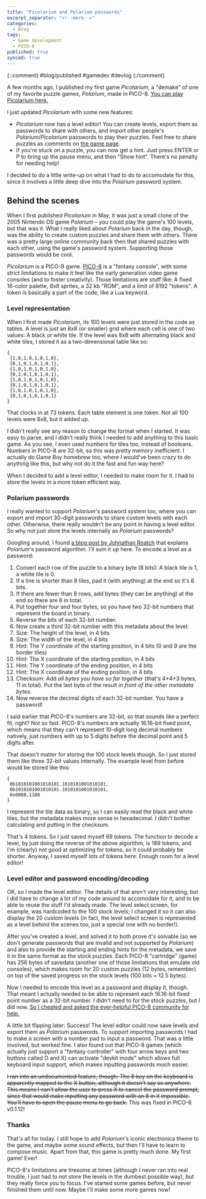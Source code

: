```yaml
---
title: "Picolarium and Polarium passwords"
excerpt_separator: "<!--more-->"
categories:
  - Blog
tags:
  - Game development
  - PICO-8
published: true
synced: true
---
```

{::comment}
#blog/published 
#gamedev 
#devlog 
{:/comment}

A few months ago, I published my first game _Picolarium_, a "demake" of one of my favorite puzzle games, _Polarium_, made in PICO-8. [You can play Picolarium here.](https://tobiasvl.itch.io/picolarium)

I just updated _Picolarium_ with some new features:

* _Picolarium_ now has a level editor! You can create levels, export them as passwords to share with others, and import other people's _Polarium_/_Picolarium_ passwords to play their puzzles. Feel free to share puzzles as comments on [the game page](https://tobiasvl.itch.io/picolarium).
* If you're stuck on a puzzle, you can now get a hint. Just press ENTER or P to bring up the pause menu, and then "Show hint". There's no penalty for needing help!

I decided to do a little write-up on what I had to do to accomodate for this, since it involves a little deep dive into the _Polarium_ password system.

## Behind the scenes

When I first published _Picolarium_ in May, it was just a small clone of the 2005 Nintendo DS game _Polarium_ – you could play the game's 100 levels, but that was it. What I really liked about _Polarium_ back in the day, though, was the ability to create custom puzzles and share them with others. There was a pretty large online community back then that shared puzzles with each other, using the game's password system. Supporting those passwords would be cool.

_Picolarium_ is a PICO-8 game. [PICO-8](https://www.lexaloffle.com/pico-8.php) is a "fantasy console", with some strict limitations to make it feel like the early generation video game consoles (and to foster creativity). Those limitations are stuff like: A fixed 16-color palette, 8x8 sprites, a 32 kb "ROM", and a limit of 8192 "tokens". A token is basically a part of the code, like a Lua keyword.

### Level representation

When I first made _Picolarium_, its 100 levels were just stored in the code as tables. A level is just an 8x8 (or smaller) grid where each cell is one of two values: A black or white tile. If the level was 8x8 with alternating black and white tiles, I stored it as a two-dimensional table like so:
~~~
{
 {1,0,1,0,1,0,1,0},
 {0,1,0,1,0,1,0,1},
 {1,0,1,0,1,0,1,0},
 {0,1,0,1,0,1,0,1},
 {1,0,1,0,1,0,1,0},
 {0,1,0,1,0,1,0,1},
 {1,0,1,0,1,0,1,0},
 {0,1,0,1,0,1,0,1}
}
~~~

That clocks in at 73 tokens. Each table element is one token. Not all 100 levels were 8x8, but it added up.

I didn't really see any reason to change the format when I started. It was easy to parse, and I didn't really think I needed to add anything to this basic game. As you see, I even used numbers for tiles too, instead of booleans. Numbers in PICO-8 are 32-bit, so this was pretty memory inefficient. I actually do Game Boy homebrew too, where I would've been crazy to do anything like this, but why not do it the fast and fun way here?

When I decided to add a level editor, I needed to make room for it. I had to store the levels in a more token efficient way.
### Polarium passwords

I really wanted to support _Polarium_'s password system too, where you can export and import 30-digit passwords to share custom levels with each other. Otherwise, there really wouldn't be any point in having a level editor. So why not just store the levels internally as _Polarium_ passwords?

Googling around, I found [a blog post by Johnathan Roatch](https://jroatch.xyz/2011/blog/polarium-password-encoding) that explains _Polarium_'s password algorithm. I'll sum it up here. To encode a level as a password:

1. Convert each row of the puzzle to a binary byte (8 bits): A black tile is 1, a white tile is 0.
  1. If a line is shorter than 8 tiles, pad it (with anything) at the end so it's 8 bits.
  2. If there are fewer than 8 rows, add bytes (they can be anything) at the end so there are 8 in total.
2. Put together four and four bytes, so you have two 32-bit numbers that represent the board in binary.
3. Reverse the bits of each 32-bit number.
4. Now create a third 32-bit number with this metadata about the level:
  1. Size: The height of the level, in 4 bits
  2. Size: The width of the level, in 4 bits
  3. Hint: The Y coordinate of the starting position, in 4 bits (0 and 9 are the border tiles)
  4. Hint: The X coordinate of the starting position, in 4 bits
  5. Hint: The Y coordinate of the ending position, in 4 bits
  6. Hint: The X coordinate of the ending position, in 4 bits
  7. Checksum: Add _all bytes you have so far together_ (that's 4+4+3 bytes, 11 in total). Put the last byte of the result _in front of the other metadata bytes_.
5. Now reverse the decimal digits of each 32-bit number. You have a password!

I said earlier that PICO-8's numbers are 32-bit, so that sounds like a perfect fit, right? Not so fast. PICO-8's numbers are actually 16.16-bit fixed point, which means that they can't represent 10-digit long decimal numbers natively, just numbers with up to 5 digits before the decimal point and 5 digits after.

That doesn't matter for storing the 100 stock levels though. So I just stored them like three 32-bit values internally. The example level from before would be stored like this:
~~~
{
 0b1010101001010101.1010101001010101,
 0b1010101001010101.1010101001010101,
 0x0088.1188
}
~~~

I represent the tile data as binary, so I can easily read the black and white tiles, but the metadata makes more sense in hexadecimal. I didn't bother calculating and putting in the checksum.

That's 4 tokens. So I just saved myself 69 tokens. The function to decode a level, by just doing the reverse of the above algorithm, is 189 tokens, and I'm (clearly) not good at optimizing for tokens, so it could probably be shorter. Anyway, I saved myself lots of tokens here. Enough room for a level editor!

### Level editor and password encoding/decoding

OK, so I made the level editor. The details of that aren't very interesting, but I did have to change a lot of my code around to accomodate for it, and to be able to reuse the stuff I'd already made. The level select screen, for example, was hardcoded to the 100 stock levels; I changed it so it can also display the 20 custom levels (in fact, the level select screen is represented as a level behind the scenes too, just a special one with no border!).

After you've created a level, and solved it to both prove it's solvable (so we don't generate passwords that are invalid and not supported by _Polarium_) and also to provide the starting and ending hints for the metadata, we save it in the same format as the stock puzzles. Each PICO-8 "cartridge" (game) has 256 bytes of savedata (another one of those limitations that emulate old consoles), which makes room for 20 custom puzzles (12 bytes, remember) on top of the saved progress on the stock levels (100 bits = 12.5 bytes).

Now I needed to encode this level as a password and display it, though. That meant I actually needed to be able to represent each 16.16-bit fixed point number as a 32-bit number. I didn't need to for the stock puzzles, but I did now. [So I cheated and asked the ever-helpful PICO-8 community for help.](https://www.lexaloffle.com/bbs/?tid=31269)

A little bit flipping later: Success! The level editor could now save levels and export them as _Polarium_ passwords. To support importing passwords I had to make a screen with a number pad to input a password. That was a little involved, but worked fine. I also found out that PICO-8 games (which actually just support a "fantasy controller" with four arrow keys and two buttons called O and X) can activate "devkit mode" which allows full keyboard input support, which makes inputting passwords much easier.

~~I ran into an undocumented feature, though: The 8 key on the keyboard is apparently mapped to the X button, although it doesn't say so anywhere. This means I can't allow the user to press X to cancel the password prompt, since that would make inputting any password with an 8 in it impossible. You'll have to open the pause menu to go back.~~ This was fixed in PICO-8 v0.1.12!

### Thanks

That's all for today. I still hope to add _Polarium_'s iconic electronica theme to the game, and maybe some sound effects, but then I'll have to learn to compose music. Apart from that, this game is pretty much done. My first game! Ever!

PICO-8's limitations are tiresome at times (although I never ran into real trouble, I just had to not store the levels in the dumbest possible way), but they really force you to focus. I've started some games before, but never finished them until now. Maybe I'll make some more games now!
